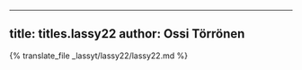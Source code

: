 
---
title: titles.lassy22
author: Ossi Törrönen
---
{% translate_file _lassyt/lassy22/lassy22.md %}